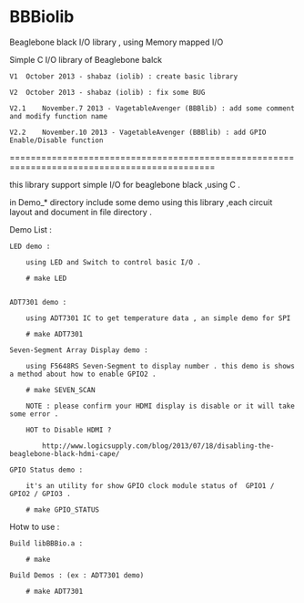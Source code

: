 BBBiolib
=======

Beaglebone black I/O library , using Memory mapped I/O

Simple C I/O library of Beaglebone balck

	V1 	October 2013 - shabaz (iolib) : create basic library 

	V2 	October 2013 - shabaz (iolib) : fix some BUG

	V2.1	November.7 2013 - VagetableAvenger (BBBlib) : add some comment and modify function name

	V2.2	November.10 2013 - VagetableAvenger (BBBlib) : add GPIO Enable/Disable function


=============================================================================================

this library support simple I/O for beaglebone black ,using C .

in Demo_* directory include some demo using this library ,each circuit layout and document in file directory .

Demo List :

	LED demo :

		using LED and Switch to control basic I/O .

		# make LED


	ADT7301 demo :

		using ADT7301 IC to get temperature data , an simple demo for SPI

		# make ADT7301

	Seven-Segment Array Display demo :

		using F5648RS Seven-Segment to display number . this demo is shows a method about how to enable GPIO2 .

		# make SEVEN_SCAN

		NOTE : please confirm your HDMI display is disable or it will take some error .

		HOT to Disable HDMI ? 

			http://www.logicsupply.com/blog/2013/07/18/disabling-the-beaglebone-black-hdmi-cape/ 

	GPIO Status demo :

		it's an utility for show GPIO clock module status of  GPIO1 / GPIO2 / GPIO3 .

		# make GPIO_STATUS

Hotw to use :

	Build libBBBio.a :

		# make
	
	Build Demos : (ex : ADT7301 demo)

		# make ADT7301
